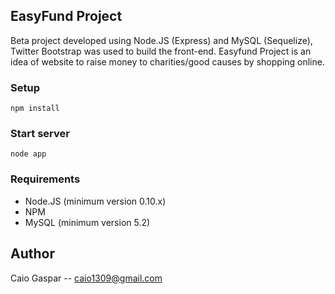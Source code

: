 ## EasyFund Project
Beta project developed using Node.JS (Express) and MySQL (Sequelize), Twitter Bootstrap was used to build the front-end.
Easyfund Project is an idea of website to raise money to charities/good causes by shopping online.

### Setup
`npm install`

### Start server
`node app`

### Requirements
- Node.JS (minimum version 0.10.x)
- NPM
- MySQL (minimum version 5.2)

## Author
Caio Gaspar -- caio1309@gmail.com
